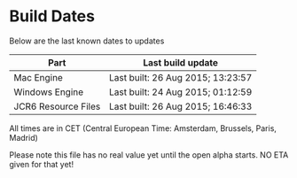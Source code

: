 # Build Dates

Below are the last known dates to updates

Part | Last build update
-----|-----
Mac Engine | Last built: 26 Aug 2015; 13:23:57
Windows Engine | Last built: 24 Aug 2015; 01:12:59
JCR6 Resource Files | Last built: 26 Aug 2015; 16:46:33
All times are in CET (Central European Time: Amsterdam, Brussels, Paris, Madrid)


Please note this file has no real value yet until the open alpha starts. NO ETA given for that yet!
